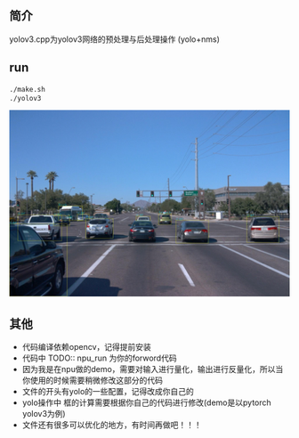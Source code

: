 ## 简介
yolov3.cpp为yolov3网络的预处理与后处理操作 (yolo+nms)

## run
```shell
./make.sh
./yolov3
```
![image](./data/result.jpg)

## 其他
 - 代码编译依赖opencv，记得提前安装
 - 代码中 TODO:: npu_run 为你的forword代码
 - 因为我是在npu做的demo，需要对输入进行量化，输出进行反量化，所以当你使用的时候需要稍微修改这部分的代码
 - 文件的开头有yolo的一些配置，记得改成你自己的
 - yolo操作中 框的计算需要根据你自己的代码进行修改(demo是以pytorch yolov3为例)
 - 文件还有很多可以优化的地方，有时间再做吧！！！